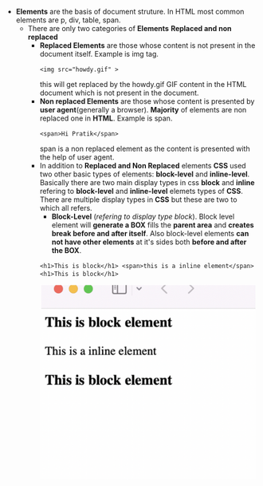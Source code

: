 - **Elements** are the basis of document struture. In HTML most common elements are p, div, table, span.
    - There are only two categories of **Elements** **Replaced and non replaced**
        - **Replaced Elements** are those whose content is not present in the document itself. Example is img tag.
            ```
            <img src="howdy.gif" >
            ``` 
            this will get replaced by the howdy.gif GIF content in the HTML document which is not present in the document.
        - **Non replaced Elements** are those whose content is presented by **user agent**(generally a browser). **Majority** of elements are non replaced one in **HTML**. Example is span.
            ```
            <span>Hi Pratik</span>
            ```
            span is a non replaced element as the content is presented with the help of user agent.
        - In addition to **Replaced and Non Replaced** elements **CSS** used two other basic types of elements: **block-level** and **inline-level**. Basically there are two main display types in css **block** and **inline** refering to **block-level** and **inline-level** elemets types of **CSS**. There are multiple display types in **CSS** but these are two to which all refers.
            - **Block-Level** (*refering to display type block*).
            Block level element will **generate a BOX** fills the **parent area** and **creates break before and after itself**. Also block-level elements **can not have other elements** at it's sides both **before and after the BOX**.
            ```
            <h1>This is block</h1> <span>this is a inline element</span> <h1>This is block</h1>
            ```
            ![Example Image](./output/BlockVSInline.png "This is an example image")